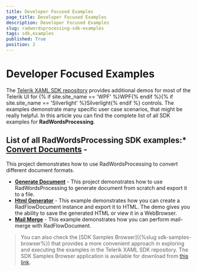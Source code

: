 ```yaml
---
title: Developer Focused Examples
page_title: Developer Focused Examples
description: Developer Focused Examples
slug: radwordsprocessing-sdk-examples
tags: sdk,examples
published: True
position: 2
---
```


# Developer Focused Examples

The [Telerik XAML SDK repository](https://github.com/telerik/xaml-sdk/tree/master/) provides additional demos for most of the Telerik UI for {% if site.site_name == 'WPF' %}WPF{% endif %}{% if site.site_name == 'Silverlight' %}Silverlight{% endif %} controls. The examples demonstrate many specific user case scenarios, that might be really helpful. In this article you can find the complete list of all SDK examples for __RadWordsProcessing__.

## List of all RadWordsProcessing SDK examples:* __[Convert Documents](https://github.com/telerik/xaml-sdk/tree/master/WordsProcessing/ConvertDocuments)__ - 
This project demonstrates how to use RadWordsProcessing to convert different document formats.
* __[Generate Document](https://github.com/telerik/xaml-sdk/tree/master/WordsProcessing/GenerateDocument)__ - 
This project demonstrates how to use RadWordsProcessing to generate document from scratch and export it to a file.
* __[Html Generator](https://github.com/telerik/xaml-sdk/tree/master/WordsProcessing/HtmlGenerator)__ - 
This example demonstrates how you can create a RadFlowDocument instance and export it to HTML. The demo gives you the ability to save the generated HTML or view it in a WebBrowser.
* __[Mail Merge](https://github.com/telerik/xaml-sdk/tree/master/WordsProcessing/MailMerge)__ - 
This example demonstrates how you can perform mail-merge with RadFlowDocument.


>You can also check the [SDK Samples Browser]({%slug sdk-samples-browser%}) that provides a more convenient approach in exploring and executing the examples in the Telerik XAML SDK repository. The SDK Samples Browser application is available for download from [this link](http://demos.telerik.com/xaml-sdkbrowser/).